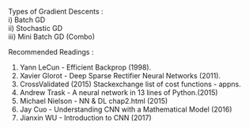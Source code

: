   
    
  
Types of Gradient Descents :  
i)   Batch GD  
ii)  Stochastic GD  
iii) Mini Batch GD (Combo)  

  
  
Recommended Readings :  

1.  Yann LeCun - Efficient Backprop (1998).  
2.  Xavier Glorot - Deep Sparse Rectifier Neural Networks (2011).  
3.  CrossValidated (2015) Stackexchange list of cost functions - appns.  
4.  Andrew Trask - A neural network in 13 lines of Python.(2015)  
5.  Michael Nielson - NN & DL chap2.html (2015)
6.  Jay Cuo - Understanding CNN with a Mathematical Model (2016)  
7.  Jianxin WU - Introduction to CNN (2017)
